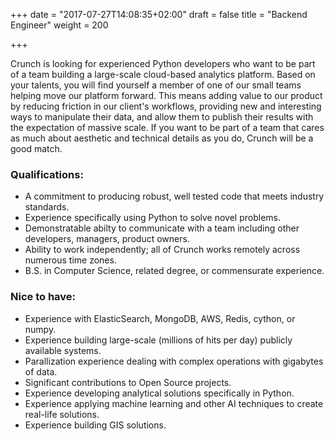 +++
date = "2017-07-27T14:08:35+02:00"
draft = false
title = "Backend Engineer"
weight = 200

+++

Crunch is looking for experienced Python developers who want to be part of a team building a large-scale cloud-based analytics platform.  Based on your talents, you will find yourself a member of one of our small teams helping move our platform forward.  This means adding value to our product by reducing friction in our client's workflows, providing new and interesting ways to manipulate their data, and allow them to publish their results with the expectation of massive scale.  If you want to be part of a team that cares as much about aesthetic and technical details as you do, Crunch will be a good match.       


### Qualifications:

* A commitment to producing robust, well tested code that meets industry standards.
* Experience specifically using Python to solve novel problems.
* Demonstratable abilty to communicate with a team including other developers, managers, product owners.
* Ability to work independently; all of Crunch works remotely across numerous time zones.
* B.S. in Computer Science, related degree, or commensurate experience.

### Nice to have:

* Experience with ElasticSearch, MongoDB, AWS, Redis, cython, or numpy.
* Experience building large-scale (millions of hits per day) publicly available systems.
* Parallization experience dealing with complex operations with gigabytes of data.  
* Significant contributions to Open Source projects.
* Experience developing analytical solutions specifically in Python.
* Experience applying machine learning and other AI techniques to create real-life solutions.
* Experience building GIS solutions.

